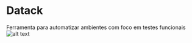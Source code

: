 # Datack
Ferramenta para automatizar ambientes com foco em testes funcionais
![alt text](https://i.ibb.co/VwNGthy/1.png)
